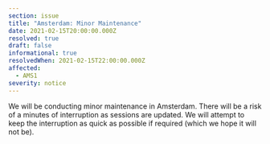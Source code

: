 ```yaml
---
section: issue
title: "Amsterdam: Minor Maintenance"
date: 2021-02-15T20:00:00.000Z
resolved: true
draft: false
informational: true
resolvedWhen: 2021-02-15T22:00:00.000Z
affected:
  - AMS1
severity: notice
---
```

We will be conducting minor maintenance in Amsterdam. There will be a risk of a minutes of interruption as sessions are updated. We will attempt to keep the interruption as quick as possible if required (which we hope it will not be).